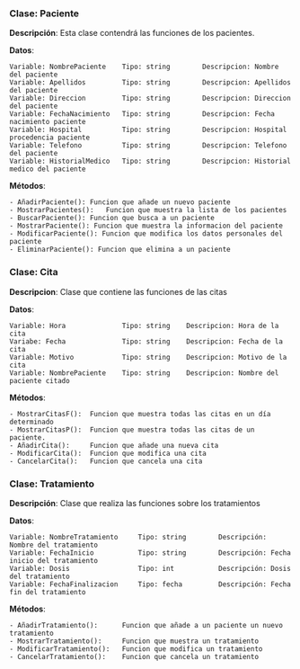 
###	Clase: Paciente

**Descripción**: Esta clase contendrá las funciones de los pacientes.

**Datos**: 

	Variable: NombrePaciente	Tipo: string		Descripcion: Nombre del paciente
	Variable: Apellidos			Tipo: string		Descripcion: Apellidos del paciente
	Variable: Direccion			Tipo: string		Descripcion: Direccion del paciente
	Variable: FechaNacimiento	Tipo: string		Descripcion: Fecha nacimiento paciente
	Variable: Hospital			Tipo: string		Descripcion: Hospital procedencia paciente
	Variable: Telefono		 	Tipo: string		Descripcion: Telefono del paciente
	Variable: HistorialMedico 	Tipo: string		Descripcion: Historial medico del paciente

**Métodos**:

	- AñadirPaciente(): Funcion que añade un nuevo paciente
	- MostrarPacientes():	Funcion que muestra la lista de los pacientes
	- BuscarPaciente(): Funcion que busca a un paciente
	- MostrarPaciente(): Funcion que muestra la informacion del paciente
	- ModificarPaciente(): Funcion que modifica los datos personales del paciente
	- EliminarPaciente(): Funcion que elimina a un paciente

###	Clase:	Cita

**Descripcion**: Clase que contiene las funciones de las citas

**Datos**: 
	
	Variable: Hora				Tipo: string 	Descripcion: Hora de la cita
	Variabe: Fecha 				Tipo: string 	Descripcion: Fecha de la cita
	Variable: Motivo 			Tipo: string	Descripcion: Motivo de la cita
	Variable: NombrePaciente 	Tipo: string	Descripcion: Nombre del paciente citado

**Métodos**:

	- MostrarCitasF(): 	Funcion que muestra todas las citas en un día determinado
	- MostrarCitasP(): 	Funcion que muestra todas las citas de un paciente.
	- AñadirCita():		Funcion que añade una nueva cita
	- ModificarCita(): 	Funcion que modifica una cita
	- CancelarCita():	Funcion que cancela una cita


###	Clase: Tratamiento

**Descripción**: Clase que realiza las funciones sobre los tratamientos

**Datos**:

	Variable: NombreTratamiento 	Tipo: string 		Descripción: Nombre del tratamiento
	Variable: FechaInicio 			Tipo: string 		Descripción: Fecha inicio del tratamiento
	Variable: Dosis				 	Tipo: int			Descripción: Dosis del tratamiento
	Variable: FechaFinalizacion 	Tipo: fecha 		Descripción: Fecha fin del tratamiento

**Métodos**:

	- AñadirTratamiento():		Funcion que añade a un paciente un nuevo tratamiento
	- MostrarTratamiento():		Funcion que muestra un tratamiento
	- ModificarTratamiento():	Funcion que modifica un tratamiento
	- CancelarTratamiento():	Funcion que cancela un tratamiento
